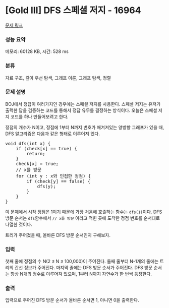 # [Gold III] DFS 스페셜 저지 - 16964 

[문제 링크](https://www.acmicpc.net/problem/16964) 

### 성능 요약

메모리: 60128 KB, 시간: 528 ms

### 분류

자료 구조, 깊이 우선 탐색, 그래프 이론, 그래프 탐색, 정렬

### 문제 설명

<p>BOJ에서 정답이 여러가지인 경우에는 스페셜 저지를 사용한다. 스페셜 저지는 유저가 출력한 답을 검증하는 코드를 통해서 정답 유무를 결정하는 방식이다. 오늘은 스페셜 저지 코드를 하나 만들어보려고 한다.</p>

<p>정점의 개수가 N이고, 정점에 1부터 N까지 번호가 매겨져있는 양방향 그래프가 있을 때, DFS 알고리즘은 다음과 같은 형태로 이루어져 있다.</p>

<pre class="brush:c++; toolbar:false;">void dfs(int x) {
    if (check[x] == true) {
        return;
    }
    check[x] = true;
    // x를 방문
    for (int y : x와 인접한 정점) {
        if (check[y] == false) {
            dfs(y);
        }
    }
}
</pre>

<p>이 문제에서 시작 정점은 1이기 때문에 가장 처음에 호출하는 함수는 <code>dfs(1)</code>이다. DFS 방문 순서는 <code>dfs</code>함수에서 <code>// x를 방문</code> 이라고 적힌 곳에 도착한 정점 번호를 순서대로 나열한 것이다.</p>

<p>트리가 주어졌을 때, 올바른 DFS 방문 순서인지 구해보자.</p>

### 입력 

 <p>첫째 줄에 정점의 수 N(2 ≤ N ≤ 100,000)이 주어진다. 둘째 줄부터 N-1개의 줄에는 트리의 간선 정보가 주어진다. 마지막 줄에는 DFS 방문 순서가 주어진다. DFS 방문 순서는 항상 N개의 정수로 이루어져 있으며, 1부터 N까지 자연수가 한 번씩 등장한다.</p>

### 출력 

 <p>입력으로 주어진 DFS 방문 순서가 올바른 순서면 1, 아니면 0을 출력한다.</p>

